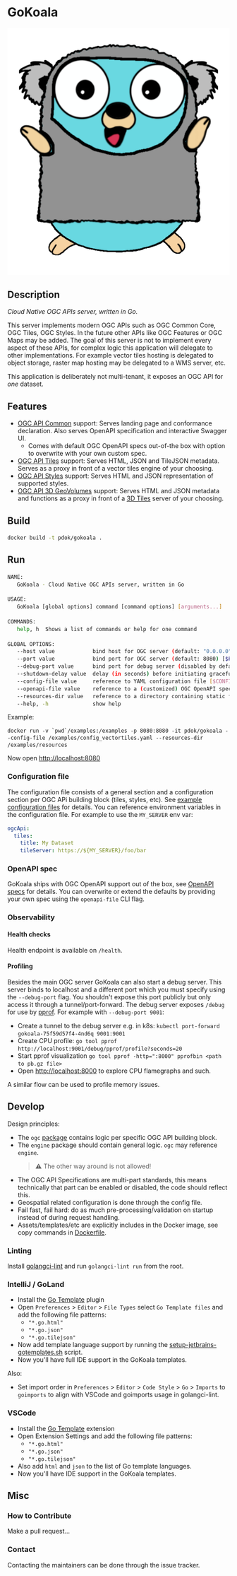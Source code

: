 # GoKoala

![GoKoala logo](docs/gopher-koala.png)

## Description

_Cloud Native OGC APIs server, written in Go._

This server implements modern OGC APIs such as OGC Common Core, OGC Tiles, OGC
Styles. In the future other APIs like OGC Features or OGC Maps may be added. The
goal of this server is not to implement every aspect of these APIs, for complex
logic this application will delegate to other implementations. For example
vector tiles hosting is delegated to object storage, raster map hosting may be
delegated to a WMS server, etc.

This application is deliberately not multi-tenant, it exposes an OGC API for
_one_ dataset.

## Features

- [OGC API Common](https://ogcapi.ogc.org/common/) support: Serves landing page
  and conformance declaration. Also serves OpenAPI specification and interactive
  Swagger UI.
  - Comes with default OGC OpenAPI specs out-of-the box with option to overwrite
    with your own custom spec.
- [OGC API Tiles](https://ogcapi.ogc.org/tiles/) support: Serves HTML, JSON and
  TileJSON metadata. Serves as a proxy in front of a vector tiles engine of your
  choosing.
- [OGC API Styles](https://ogcapi.ogc.org/styles/) support: Serves HTML and JSON
  representation of supported styles.
- [OGC API 3D GeoVolumes](https://ogcapi.ogc.org/geovolumes/) support: Serves
  HTML and JSON metadata and functions as a proxy in front of a [3D
  Tiles](https://www.ogc.org/standard/3dtiles/) server of your choosing.

## Build

```bash
docker build -t pdok/gokoala .
```

## Run

```bash
NAME:
   GoKoala - Cloud Native OGC APIs server, written in Go

USAGE:
   GoKoala [global options] command [command options] [arguments...]

COMMANDS:
   help, h  Shows a list of commands or help for one command

GLOBAL OPTIONS:
   --host value            bind host for OGC server (default: "0.0.0.0") [$HOST]
   --port value            bind port for OGC server (default: 8080) [$PORT]
   --debug-port value      bind port for debug server (disabled by default), do not expose this port publicly (default: -1) [$DEBUG_PORT]
   --shutdown-delay value  delay (in seconds) before initiating graceful shutdown (default: 0) [$SHUTDOWN_DELAY]
   --config-file value     reference to YAML configuration file [$CONFIG_FILE]
   --openapi-file value    reference to a (customized) OGC OpenAPI spec for the dynamic parts of your OGC API [$OPENAPI_FILE]
   --resources-dir value   reference to a directory containing static files, like images [$RESOURCES_DIR]
   --help, -h              show help

```

Example:

```docker
docker run -v `pwd`/examples:/examples -p 8080:8080 -it pdok/gokoala --config-file /examples/config_vectortiles.yaml --resources-dir /examples/resources
```

Now open <http://localhost:8080>

### Configuration file

The configuration file consists of a general section and a configuration section
per OGC APi building block (tiles, styles, etc). See [example configuration
files](examples/) for details. You can reference environment variables in the
configuration file. For example to use the `MY_SERVER` env var:

```yaml
ogcApi:
  tiles:
    title: My Dataset
    tileServer: https://${MY_SERVER}/foo/bar
```

### OpenAPI spec

GoKoala ships with OGC OpenAPI support out of the box, see [OpenAPI
specs](assets/openapi-specs/README.md) for details. You can overwrite or extend
the defaults by providing your own spec using the `openapi-file` CLI flag.

### Observability

#### Health checks

Health endpoint is available on `/health`.

#### Profiling

Besides the main OGC server GoKoala can also start a debug server. This server
binds to localhost and a different port which you must specify using the
`--debug-port` flag. You shouldn't expose this port publicly but only access it
through a tunnel/port-forward. The debug server exposes `/debug` for use by
[pprof](https://go.dev/blog/pprof). For example with `--debug-port 9001`:

- Create a tunnel to the debug server e.g. in k8s: `kubectl port-forward
  gokoala-75f59d57f4-4nd6q 9001:9001`
- Create CPU profile: `go tool pprof
  http://localhost:9001/debug/pprof/profile?seconds=20`
- Start pprof visualization `go tool pprof -http=":8000" pprofbin <path to pb.gz
  file>`
- Open <http://localhost:8000> to explore CPU flamegraphs and such.

A similar flow can be used to profile memory issues.

## Develop

Design principles:

- The `ogc` [package](ogc/README.md) contains logic per specific OGC API
  building block.
- The `engine` package should contain general logic. `ogc` may reference
  `engine`.
  > :warning: The other way around is not allowed!
- The OGC API Specifications are multi-part standards, this means technically
  that part can be enabled or disabled, the code should reflect this.
- Geospatial related configuration is done through the config file.
- Fail fast, fail hard: do as much pre-processing/validation on startup instead
  of during request handling.
- Assets/templates/etc are explicitly includes in the Docker image, see copy
  commands in [Dockerfile](Dockerfile).

### Linting

Install [golangci-lint](https://golangci-lint.run/usage/install/) and run `golangci-lint run`
from the root.

### IntelliJ / GoLand

- Install the [Go
  Template](https://plugins.jetbrains.com/plugin/10581-go-template) plugin
- Open `Preferences` > `Editor` > `File Types` select `Go Template files` and
  add the following file patterns:
  - `"*.go.html"`
  - `"*.go.json"`
  - `"*.go.tilejson"`
- Now add template language support by running the
  [setup-jetbrains-gotemplates.sh](hack/setup-jetbrains-gotemplates.sh) script.
- Now you'll have full IDE support in the GoKoala templates.

Also:

- Set import order in `Preferences` > `Editor` > `Code Style` > `Go` > `Imports`
  to `goimports` to align with VSCode and goimports usage in golangci-lint.

### VSCode

- Install the [Go
  Template](https://marketplace.visualstudio.com/items?itemName=jinliming2.vscode-go-template)
  extension
- Open Extension Settings and add the following file patterns:
  - `"*.go.html"`
  - `"*.go.json"`
  - `"*.go.tilejson"`
- Also add `html` and `json` to the list of Go template languages.
- Now you'll have IDE support in the GoKoala templates.

## Misc

### How to Contribute

Make a pull request...

### Contact

Contacting the maintainers can be done through the issue tracker.
